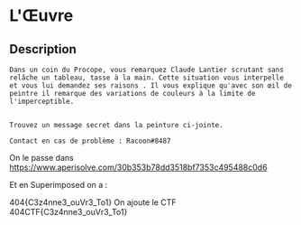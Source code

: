 # L'Œuvre

## Description
```
Dans un coin du Procope, vous remarquez Claude Lantier scrutant sans relâche un tableau, tasse à la main. Cette situation vous interpelle et vous lui demandez ses raisons . Il vous explique qu'avec son œil de peintre il remarque des variations de couleurs à la limite de l'imperceptible.
 
 
Trouvez un message secret dans la peinture ci-jointe.
 
Contact en cas de problème : Racoon#8487
```



On le passe dans https://www.aperisolve.com/30b353b78dd3518bf7353c495488c0d6


Et en Superimposed on a :

404{C3z4nne3_ouVr3_To1}
On ajoute le CTF
404CTF{C3z4nne3_ouVr3_To1}

